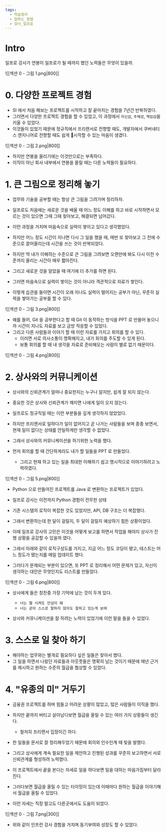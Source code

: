 ```yaml
---
tags:
  - 학습정리
  - 일하는_방법
  - 강사_일프로
---
```

# Intro

일프로 강사가 연봉이 일프로가 될 때까지 했던 노력들은 무엇이 있을까.

![[섹션 0 - 그림 1.png|800]]


# 0. 다양한 프로젝트 경험

- SI 에서 처음 해보는 프로젝트를 시작하고 잘 끝마치는 경험을 7년간 반복하였다.
- 그러면서 다양한 프로젝트 경험을 할 수 있었고, 이 과정에서 `자신감`, `주체성`, `책임감`을 키울 수 있었다.
- 이것들이 있었기 때문에 정규직에서 프리랜서로 전향할 때도, 개발자에서 쿠버네티스 엔지니어로 전향할 때도 쉽게 시작할 수 있는 마음이 생겼다.

![[섹션 0 - 그림 2.png|800]]

- 하지만 연봉을 올리기에는 이것만으로는 부족하다.
- 이직이 아닌 회사 내부에서 연봉을 올릴 때는 다른 노력들이 필요하다.

# 1. 큰 그림으로 정리해 놓기

- 업무와 기술을 공부할 때는 항상 큰 그림을 그려가며 정리하자.

- 일프로도 처음에는 새로운 것을 배울 때 어느 정도 이해를 하고 바로 시작하면서 모르는 것이 있으면 그때 그때 찾아보고, 해결되면 넘어갔다.
- 이런 과정을 거치며 마음속으로 실력이 쌓이고 있다고 생각했었다.
- 하지만 어느 정도 시간이 지나면 다시 그 일을 했을 때, 매번 또 찾아보고 그 전에 수준으로 끌어올리는데 시간을 쓰는 것이 반복되었다.

- 하지만 딱 내가 이해하는 수준으로 큰 그림을 그려보면 오랜만에 봐도 다시 이전 수준까지 올리는 시간이 매우 짧아진다.
- 그리고 새로운 것을 알았을 때 여기에 더 추가를 하면 된다.
- 그러면 마음속으로 실력이 쌓이는 것이 아니라 객관적으로 자료가 쌓인다.
- 이렇게 습관을 들이면 시간이 오래 지나도 실력이 떨어지는 공부가 아닌, 꾸준히 실력을 쌓아가는 공부를 할 수 있다.

![[섹션 0 - 그림 3.png|800]]

- 예를 들어, Git 을 공부한다고 할 때 Git 이 동작하는 방식을 PPT 로 만들어 놓으니까 시간이 지나도 자료를 보고 금방 적응할 수 있었다.
- 그리고 다른 사람들과 이야기 할 때 이런 자료를 가지고 회의를 할 수 있다.
	- 이러면 서로 의사소통이 명확해지고, 내가 회의를 주도할 수 있게 된다.
	- 보통 회의를 할 때 내 생각을 자료로 준비해오는 사람이 별로 없기 때문이다.

![[섹션 0 - 그림 4.png|800]]

# 2. 상사와의 커뮤니케이션

- 상사와의 신뢰관계가 얼마나 중요한지는 누구나 알지만, 쉽게 잘 되지 않는다.
- 중요한 것은 상사와 신뢰관계가 깨지면 나에게 일이 오지 않는다.

- 일프로도 정규직일 때는 이런 부분들을 깊게 생각하지 않았었다.
- 하지만 프리랜서로 일하다가 일이 없어지고 곧 나가는 사람들을 보며 종종 보면서, 현재 일이 없다는 상태를 안일하게만 생각할 수 없었다.
- 그래서 상사와의 커뮤니케이션을 하기위한 노력을 했다.

- 먼저 회의를 할 때 간단하게라도 내가 할 일들을 PPT 로 만들었다.
	- 그리고 현재 하고 있는 일을 최대한 이해하기 쉽고 명시적으로 이야기하려고 노력하였다.

![[섹션 0 - 그림 5.png|800]]

- Python 으로 만들어진 프로젝트를 Java 로 변환하는 프로젝트가 있었다.
- 일프로 강사는 이전까지 Python 경험이 전무한 상태
- 기존 시스템의 로직이 복잡한 것도 있었지만, API, DB 구조는 더 복잡했다.
- 그래서 변환하는데 한 달이 걸릴지, 두 달이 걸릴지 예상하기 힘든 상황이었다.

- 이때 일프로 강사의 고민은 이것을 어떻게 보고를 하면서 작업을 해야지 상사가 진행 상황을 공감할 수 있을까 였다.
- 그래서 아래와 같이 로직구성도를 가지고, 지금 어느 정도 코딩이 됐고, 테스트는 어느 정도가 됐는지를 매일 업데이트 했다.
- 그러다가 문제되는 부분이 있으면, 또 PPT 로 정리해서 어떤 문제가 있고, 자신이 생각하는 대안은 무엇인지도 리스트를 만들었다.

![[섹션 0 - 그림 6.png|800]]

- 상사에게 들은 칭찬중 가장 기억에 남는 것이 두개 있다.
	- `너는 뭘 시켜도 안심이 돼`
	- `너는 굳이 스스로 말하지 않아도 잘하고 있는게 보여`

- 상사와 커뮤니케이션을 잘 하려는 노력이 있었기에 이런 말을 들을 수 있었다. 

# 3. 스스로 일 찾아 하기

- 해야하는 업무와는 별개로 필요하다 싶은 일들은 찾아서 했다.
- 그 일을 하면서 나왔던 자료들과 아웃풋들은 명확히 남는 것이기 때문에 매년 근거를 제시하고 원하는 수준의 월급을 협상할 수 있었다.

# 4. "유종의 미" 거두기

- 금융권 프로젝트를 하며 힘들고 어려운 상황이 많았고, 많은 사람들이 이직을 했다.
- 하지만 끝까지 버티고 살아남다보면 월급을 올릴 수 있는 여러 가지 상황들이 생긴다.
	- 철저히 프리랜서 입장이긴 하다.
- 한 일들을 문서로 잘 정리해두었기 때문에 회의와 인수인계 때 빛을 발했다.
- 그리고 상사에게 계속 필요한 일을 제안하고 진행된 성과를 꾸준히 보고하면서 서로 신뢰관계를 형성하려 노력했다.
- 이 프로젝트에서 끝을 본다는 자세로 일을 하다보면 일을 대하는 마음가짐부터 달라진다.
- 그러다보면 월급을 올릴 수 있는 타이밍이 있는데 이때마다 원하는 월급을 이야기해서 월급을 올릴 수 있었다.

- 이런 자세는 직장 말고도 다른곳에서도 도움이 되었다.

![[섹션 0 - 그림 7.png|300]]

- 위와 같이 인프런 강사 경험을 거치며 동기부여와 성장도 할 수 있었다.


